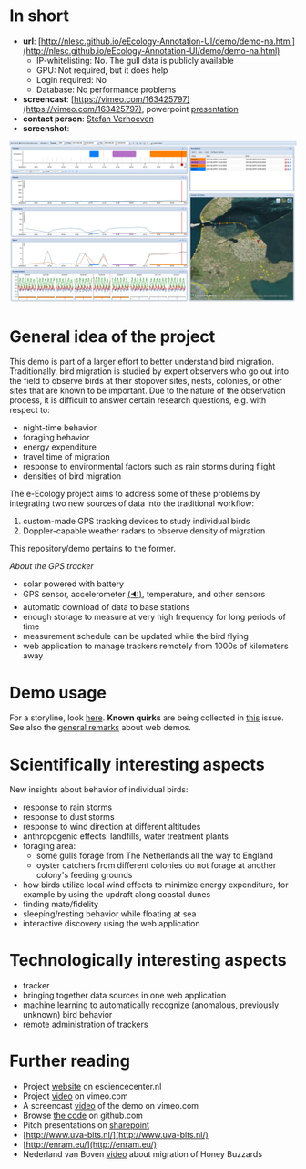# In short

- **url**: [http://nlesc.github.io/eEcology-Annotation-UI/demo/demo-na.html](http://nlesc.github.io/eEcology-Annotation-UI/demo/demo-na.html)
   - IP-whitelisting: No. The gull data is publicly available
   - GPU: Not required, but it does help
   - Login required: No
   - Database: No performance problems
- **screencast**: [https://vimeo.com/163425797](https://vimeo.com/163425797), powerpoint [presentation](/demos/eecology-annotation-ui/eecology-demo-presentation.pptx?raw=true)
- **contact person**: [Stefan Verhoeven](https://www.esciencecenter.nl/profile/ing.-stefan-verhoeven)
- **screenshot**:

![screenshot](/demos/eecology-annotation-ui/screenshots/screenshot-33.png "eecology-annotation-ui demo screenshot")


# General idea of the project

This demo is part of a larger effort to better understand bird migration. Traditionally, bird migration is studied by expert observers who go out into the field to observe birds at their stopover sites, nests, colonies, or other sites that are known to be important. Due to the nature of the observation process, it is difficult to answer certain research questions, e.g. with respect to:

- night-time behavior
- foraging behavior
- energy expenditure
- travel time of migration
- response to environmental factors such as rain storms during flight
- densities of bird migration

The e-Ecology project aims to address some of these problems by integrating two new sources of data into the traditional workflow:

1. custom-made GPS tracking devices to study individual birds
1. Doppler-capable weather radars to observe density of migration

This repository/demo pertains to the former.

_About the GPS tracker_

- solar powered with battery
- GPS sensor, accelerometer [(:sound:)](http://static.sfdict.com/staticrep/dictaudio/A00/A0054100.mp3), temperature, and other sensors
- automatic download of data to base stations
- enough storage to measure at very high frequency for long periods of time
- measurement schedule can be updated while the bird flying
- web application to manage trackers remotely from 1000s of kilometers away


# Demo usage

For a storyline, look [here](/demos/eecology-annotation-ui/storyline.md). **Known quirks** are being collected in [this](/../../issues/23) issue. See also the [general remarks](/doc/demo-usage-general-remarks.md) about web demos.


# Scientifically interesting aspects

New insights about behavior of individual birds:

   - response to rain storms
   - response to dust storms
   - response to wind direction at different altitudes
   - anthropogenic effects: landfills, water treatment plants
   - foraging area:
      - some gulls forage from The Netherlands all the way to England
      - oyster catchers from different colonies do not forage at another colony's feeding grounds
   - how birds utilize local wind effects to minimize energy expenditure, for example by using the updraft along coastal dunes
   - finding mate/fidelity
   - sleeping/resting behavior while floating at sea
   - interactive discovery using the web application


# Technologically interesting aspects

- tracker
- bringing together data sources in one web application
- machine learning to automatically recognize (anomalous, previously unknown) bird behavior
- remote administration of trackers


# Further reading

- Project [website](https://www.esciencecenter.nl/project/eecology) on esciencecenter.nl
- Project [video](https://vimeo.com/106796321) on vimeo.com
- A screencast [video](https://vimeo.com/163425797) of the demo on vimeo.com
- Browse [the code](https://github.com/NLeSC/eEcology-Annotation-UI) on github.com
- Pitch presentations on [sharepoint](https://nlesc.sharepoint.com/Shared%20Documents/Forms/AllItems.aspx?RootFolder=%2FShared%20Documents%2FNLeSC%20Project%20Presentations%2FCurrent%2FeEcology&FolderCTID=0x0120004EB0DBA245A10041AA401E78745EB1B1&View={2CC9F224-02CB-49B5-9DBB-C97AE29C8572})
- [http://www.uva-bits.nl/](http://www.uva-bits.nl/)
- [http://enram.eu/](http://enram.eu/)
- Nederland van Boven [video](https://vimeo.com/85808414) about migration of Honey Buzzards
